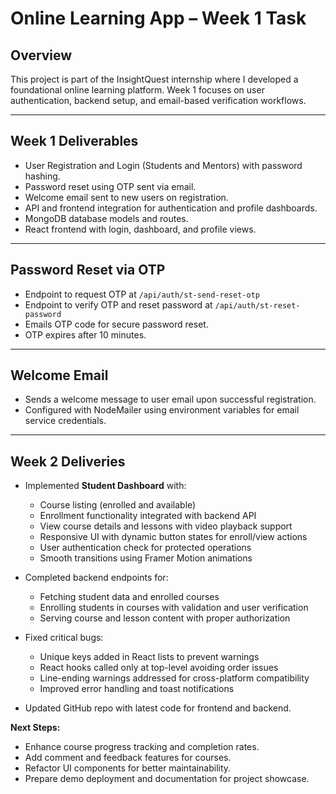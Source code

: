 # Online Learning App – Week 1 Task

## Overview
This project is part of the InsightQuest internship where I developed a foundational online learning platform. Week 1 focuses on user authentication, backend setup, and email-based verification workflows.

---

## Week 1 Deliverables
- User Registration and Login (Students and Mentors) with password hashing.
- Password reset using OTP sent via email.
- Welcome email sent to new users on registration.
- API and frontend integration for authentication and profile dashboards.
- MongoDB database models and routes.
- React frontend with login, dashboard, and profile views.

---

## Password Reset via OTP
- Endpoint to request OTP at `/api/auth/st-send-reset-otp`
- Endpoint to verify OTP and reset password at `/api/auth/st-reset-password`
- Emails OTP code for secure password reset.
- OTP expires after 10 minutes.

---

## Welcome Email
- Sends a welcome message to user email upon successful registration.
- Configured with NodeMailer using environment variables for email service credentials.

---
## Week 2 Deliveries

- Implemented **Student Dashboard** with:
  - Course listing (enrolled and available)
  - Enrollment functionality integrated with backend API
  - View course details and lessons with video playback support
  - Responsive UI with dynamic button states for enroll/view actions
  - User authentication check for protected operations
  - Smooth transitions using Framer Motion animations

- Completed backend endpoints for:
  - Fetching student data and enrolled courses
  - Enrolling students in courses with validation and user verification
  - Serving course and lesson content with proper authorization

- Fixed critical bugs:
  - Unique keys added in React lists to prevent warnings
  - React hooks called only at top-level avoiding order issues
  - Line-ending warnings addressed for cross-platform compatibility
  - Improved error handling and toast notifications

- Updated GitHub repo with latest code for frontend and backend.

**Next Steps:**

- Enhance course progress tracking and completion rates.
- Add comment and feedback features for courses.
- Refactor UI components for better maintainability.
- Prepare demo deployment and documentation for project showcase.
